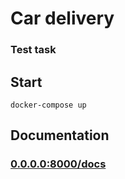 # Car delivery
### Test task
## Start
```
docker-compose up
```
## Documentation
### [0.0.0.0:8000/docs](https:://0.0.0.0:8000/docs)
